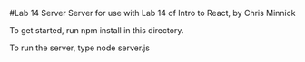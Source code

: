 #Lab 14 Server
Server for use with Lab 14 of Intro to React, by Chris Minnick

To get started, run npm install in this directory.

To run the server, type node server.js